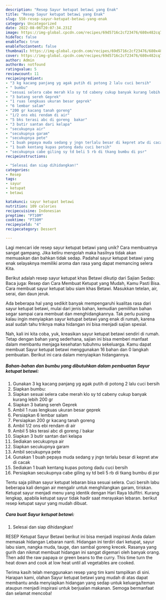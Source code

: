 ```yaml
---
description: "Resep Sayur ketupat betawi yang Enak"
title: "Resep Sayur ketupat betawi yang Enak"
slug: 550-resep-sayur-ketupat-betawi-yang-enak
category: Uncategorized
date: 2022-08-06T20:07:34.231Z
image: https://img-global.cpcdn.com/recipes/69d5716c2cf23476/680x482cq70/sayur-ketupat-betawi-foto-resep-utama.jpg
hideToc: false
enableToc: true
enableTocContent: false
thumbnail: https://img-global.cpcdn.com/recipes/69d5716c2cf23476/680x482cq70/sayur-ketupat-betawi-foto-resep-utama.jpg
cover: https://img-global.cpcdn.com/recipes/69d5716c2cf23476/680x482cq70/sayur-ketupat-betawi-foto-resep-utama.jpg
author: Admin
authorAv: notfound
ratingvalue: 5
reviewcount: 11
recipeingredient:
- "3 kg kacang panjang yg agak putih di potong 2 lalu cuci bersih"
- " bumbu"
- "sesuai selera cabe merah klo sy td cabeny cukup banyak kurang lebih 200 gr"
- "3 batang sereh Geprek"
- "1 ruas lengkuas ukuran besar geprek"
- "6 lembar salam"
- "200 gr kacang tanah goreng"
- "1/2 ons ebi rendam di air"
- "5 bks terasi abc di goreng  bakar"
- "3 butir santan dari kelapa"
- "secukupnya air"
- "secukupnya garam"
- "secukupnya pete"
- "1 buah pepaya muda sedang y jngn terlalu besar di kepret atw di cacak"
- "1 buah kentang kupas potong dadu cuci bersih"
- "secukupnya cabe giling sy td beli 5 rb di tkang bumbu di psr"
recipeinstructions:

- "Selesai dan siap dihidangkan!"
categories:
- Resep
tags:
- sayur
- ketupat
- betawi

katakunci: sayur ketupat betawi 
nutrition: 109 calories
recipecuisine: Indonesian
preptime: "PT10M"
cooktime: "PT30M"
recipeyield: "4"
recipecategory: Dessert

---
```





Lagi mencari ide resep sayur ketupat betawi yang unik? Cara membuatnya sangat gampang. Jika keliru mengolah maka hasilnya tidak akan memuaskan dan bahkan tidak sedap. Padahal sayur ketupat betawi yang enak selayaknya memiliki aroma dan rasa yang dapat memancing selera Kita.





Berikut adalah resep sayur ketupat khas Betawi dikutip dari Sajian Sedap: Baca juga: Resep dan Cara Membuat Ketupat yang Mudah, Kamu Pasti Bisa. Cara membuat sayur ketupat labu siam khas Betawi. Masukkan tetelan, air, serai, dan daun jeruk.

Ada beberapa hal yang sedikit banyak mempengaruhi kualitas rasa dari sayur ketupat betawi, mulai dari jenis bahan, kemudian pemilihan bahan segar sampai cara membuat dan menghidangkannya. Tak perlu pusing kalau ingin menyiapkan sayur ketupat betawi yang enak di rumah, karena asal sudah tahu triknya maka hidangan ini bisa menjadi sajian spesial.






Nah, kali ini kita coba, yuk, kreasikan sayur ketupat betawi sendiri di rumah. Tetap dengan bahan yang sederhana, sajian ini bisa memberi manfaat dalam membantu menjaga kesehatan tubuhmu sekeluarga. Kamu dapat membuat Sayur ketupat betawi menggunakan 16 bahan dan 0 langkah pembuatan. Berikut ini cara dalam menyiapkan hidangannya.

<!--inarticleads1-->

##### Bahan-bahan dan bumbu yang dibutuhkan dalam pembuatan Sayur ketupat betawi:

1. Gunakan 3 kg kacang panjang yg agak putih di potong 2 lalu cuci bersih
1. Siapkan  bumbu:
1. Siapkan sesuai selera cabe merah klo sy td cabeny cukup banyak kurang lebih 200 gr
1. Siapkan 3 batang sereh Geprek
1. Ambil 1 ruas lengkuas ukuran besar geprek
1. Persiapkan 6 lembar salam
1. Persiapkan 200 gr kacang tanah goreng
1. Ambil 1/2 ons ebi rendam di air
1. Ambil 5 bks terasi abc di goreng / bakar
1. Siapkan 3 butir santan dari kelapa
1. Sediakan secukupnya air
1. Siapkan secukupnya garam
1. Ambil secukupnya pete
1. Gunakan 1 buah pepaya muda sedang y jngn terlalu besar di kepret atw di cacak
1. Sediakan 1 buah kentang kupas potong dadu cuci bersih
1. Persiapkan secukupnya cabe giling sy td beli 5 rb di tkang bumbu di psr


Tentu saja pilihan sayur ketupat lebaran bisa sesuai selera. Cuci bersih labu beberapa kali dengan air mengalir untuk menghilangkan garam, tiriskan. Ketupat sayur menjadi menu yang identik dengan Hari Raya Idulfitri. Kurang lengkap, apabila ketupat sayur tidak hadir saat merayakan lebaran. berikut resep ketupat sayur yang mudah dibuat. 

<!--inarticleads2-->

##### Cara buat Sayur ketupat betawi:


1. Selesai dan siap dihidangkan!

RESEP Ketupat Sayur Betawi berikut ini bisa menjadi inspirasi Anda dalam memasak hidangan Lebaran nanti. Hidangan ini terdiri dari ketupat, sayur labu siam, nangka muda, tauge, dan sambal goreng krecek. Rasanya yang gurih dan nikmat membuat hidangan ini sangat digemari oleh banyak orang. Then add the raw papaya or green beans to the curry. This time turn the heat down and cook at low heat until all vegetables are cooked. 

Terima kasih telah menggunakan resep yang tim kami tampilkan di sini. Harapan kami, olahan Sayur ketupat betawi yang mudah di atas dapat membantu anda menyiapkan hidangan yang sedap untuk keluarga/teman ataupun menjadi inspirasi untuk berjualan makanan. Semoga bermanfaat dan selamat mencoba!
